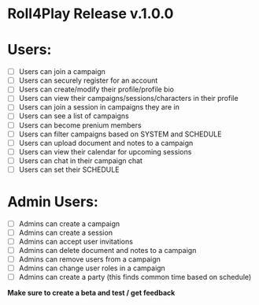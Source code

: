 # Roll4Play Release v.1.0.0

# Users:
- [ ] Users can join a campaign
- [ ] Users can securely register for an account
- [ ] Users can create/modify their profile/profile bio
- [ ] Users can view their campaigns/sessions/characters in their profile
- [ ] Users can join a session in campaigns they are in
- [ ] Users can see a list of campaigns
- [ ] Users can become prenium members
- [ ] Users can filter campaigns based on SYSTEM and SCHEDULE
- [ ] Users can upload document and notes to a campaign
- [ ] Users can view their calendar for upcoming sessions
- [ ] Users can chat in their campaign chat
- [ ] Users can set their SCHEDULE

# Admin Users:
- [ ] Admins can create a campaign
- [ ] Admins can create a session
- [ ] Admins can accept user invitations
- [ ] Admins can delete document and notes to a campaign
- [ ] Admins can remove users from a campaign
- [ ] Admins can change user roles in a campaign
- [ ] Admins can create a party (this finds common time based on schedule)

**Make sure to create a beta and test / get feedback**
